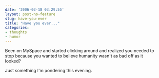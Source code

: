 ```yaml
---
date: '2006-03-18 03:29:55'
layout: post-no-feature
slug: have-you-ever
title: "Have you ever..."
categories:
- thoughts
- humor
---
```


Been on MySpace and started clicking around and realized you needed to stop because you wanted to believe humanity wasn't as bad off as it looked?

Just something I'm pondering this evening.
